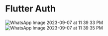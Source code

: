 # Flutter Auth
![WhatsApp Image 2023-09-07 at 11 39 33 PM](https://github.com/PakshalS/Pakshal-GDSC-AppDev_Task/assets/110169361/f54d2056-21f9-4b89-9284-061afe5f6d2a)
![WhatsApp Image 2023-09-07 at 11 39 35 PM](https://github.com/PakshalS/Pakshal-GDSC-AppDev_Task/assets/110169361/74b56aab-bbc0-4e48-9d75-2f1064ff59c5)
